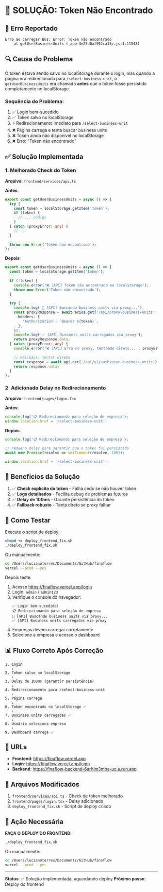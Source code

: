 # 🔧 SOLUÇÃO: Token Não Encontrado

## 🔴 Erro Reportado

```
Erro ao carregar BUs: Error: Token não encontrado
    at getUserBusinessUnits (_app-3e25d0af902ca15c.js:1:11543)
```

## 🔍 Causa do Problema

O token estava sendo salvo no localStorage durante o login, mas quando a página era redirecionada para `/select-business-unit`, o `getUserBusinessUnits` era chamado **antes** que o token fosse persistido completamente no localStorage.

### Sequência do Problema:
1. ✅ Login bem-sucedido
2. ✅ Token salvo no localStorage
3. ⚡ Redirecionamento imediato para `/select-business-unit`
4. ❌ Página carrega e tenta buscar business units
5. ❌ Token ainda não disponível no localStorage
6. ❌ Erro: "Token não encontrado"

## ✅ Solução Implementada

### 1. Melhorado Check do Token
**Arquivo**: `frontend/services/api.ts`

**Antes**:
```typescript
export const getUserBusinessUnits = async () => {
  try {
    const token = localStorage.getItem('token');
    if (token) {
      // ... código
    }
  } catch (proxyError: any) {
    // ...
  }
  
  throw new Error('Token não encontrado');
};
```

**Depois**:
```typescript
export const getUserBusinessUnits = async () => {
  const token = localStorage.getItem('token');
  
  if (!token) {
    console.error('❌ [API] Token não encontrado no localStorage');
    throw new Error('Token não encontrado');
  }
  
  try {
    console.log('📡 [API] Buscando business units via proxy...');
    const proxyResponse = await axios.get('/api/proxy-business-units', {
      headers: {
        'Authorization': `Bearer ${token}`,
      },
    });
    console.log('✅ [API] Business units carregadas via proxy');
    return proxyResponse.data;
  } catch (proxyError: any) {
    console.error('❌ [API] Erro no proxy, tentando direto...', proxyError.message);
    
    // Fallback: tentar direto
    const response = await api.get('/api/v1/auth/user-business-units');
    return response.data;
  }
};
```

### 2. Adicionado Delay no Redirecionamento
**Arquivo**: `frontend/pages/login.tsx`

**Antes**:
```typescript
console.log('📋 Redirecionando para seleção de empresa');
window.location.href = '/select-business-unit';
```

**Depois**:
```typescript
console.log('📋 Redirecionando para seleção de empresa');

// Pequeno delay para garantir que o token foi persistido
await new Promise(resolve => setTimeout(resolve, 100));

window.location.href = '/select-business-unit';
```

## 🎯 Benefícios da Solução

1. ✅ **Check explícito do token** - Falha cedo se não houver token
2. ✅ **Logs detalhados** - Facilita debug de problemas futuros
3. ✅ **Delay de 100ms** - Garante persistência do token
4. ✅ **Fallback robusto** - Tenta direto se proxy falhar

## 🧪 Como Testar

Execute o script de deploy:
```bash
chmod +x deploy_frontend_fix.sh
./deploy_frontend_fix.sh
```

Ou manualmente:
```bash
cd /Users/lucianoterres/Documents/GitHub/finaflow
vercel --prod --yes
```

Depois teste:
1. Acesse https://finaflow.vercel.app/login
2. Login: `admin` / `admin123`
3. Verifique o console do navegador:
   ```
   ✅ Login bem-sucedido!
   📋 Redirecionando para seleção de empresa
   📡 [API] Buscando business units via proxy...
   ✅ [API] Business units carregadas via proxy
   ```
4. Empresas devem carregar corretamente
5. Selecione a empresa e acesse o dashboard

## 📊 Fluxo Correto Após Correção

```
1. Login
   ↓
2. Token salvo no localStorage
   ↓
3. Delay de 100ms (garantir persistência)
   ↓
4. Redirecionamento para /select-business-unit
   ↓
5. Página carrega
   ↓
6. Token encontrado no localStorage ✅
   ↓
7. Business units carregadas ✅
   ↓
8. Usuário seleciona empresa
   ↓
9. Dashboard carrega ✅
```

## 🔗 URLs

- **Frontend**: https://finaflow.vercel.app
- **Login**: https://finaflow.vercel.app/login
- **Backend**: https://finaflow-backend-6arhlm3mha-uc.a.run.app

## 📝 Arquivos Modificados

1. `frontend/services/api.ts` - Check de token melhorado
2. `frontend/pages/login.tsx` - Delay adicionado
3. `deploy_frontend_fix.sh` - Script de deploy criado

## 🚀 Ação Necessária

**FAÇA O DEPLOY DO FRONTEND**:
```bash
./deploy_frontend_fix.sh
```

Ou manualmente:
```bash
cd /Users/lucianoterres/Documents/GitHub/finaflow
vercel --prod --yes
```

---

**Status**: ✅ Solução implementada, aguardando deploy
**Próximo passo**: Deploy do frontend


